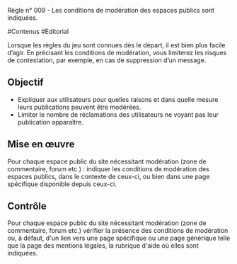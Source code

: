 
Règle n° 009  - Les conditions de modération des espaces publics sont indiquées.

#Contenus #Editorial

Lorsque les règles du jeu sont connues dès le départ, il est bien plus facile d’agir. En précisant les conditions de modération, vous limiterez les risques de contestation, par exemple, en cas de suppression d’un message.

Objectif
--------

*   Expliquer aux utilisateurs pour quelles raisons et dans quelle mesure leurs publications peuvent être modérées.
*   Limiter le nombre de réclamations des utilisateurs ne voyant pas leur publication apparaître.

Mise en œuvre
-------------

Pour chaque espace public du site nécessitant modération (zone de commentaire, forum etc.) : indiquer les conditions de modération des espaces publics, dans le contexte de ceux-ci, ou bien dans une page spécifique disponible depuis ceux-ci.

Contrôle
--------

Pour chaque espace public du site nécessitant modération (zone de commentaire, forum etc.) vérifier la présence des conditions de modération ou, à défaut, d'un lien vers une page spécifique ou une page générique telle que la page des mentions légales, la rubrique d'aide où elles sont indiquées.
